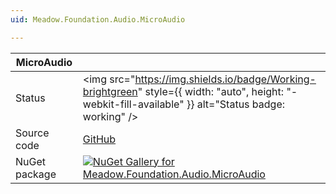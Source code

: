 ```yaml
---
uid: Meadow.Foundation.Audio.MicroAudio

---
```


| MicroAudio | |
|--------|--------|
| Status | <img src="https://img.shields.io/badge/Working-brightgreen" style={{ width: "auto", height: "-webkit-fill-available" }} alt="Status badge: working" /> |
| Source code | [GitHub](https://github.com/WildernessLabs/Meadow.Foundation/tree/main/Source/Meadow.Foundation.Libraries_and_Frameworks/Audio.MicroAudio) |
| NuGet package | <a href="https://www.nuget.org/packages/Meadow.Foundation.Audio.MicroAudio/" target="_blank"><img src="https://img.shields.io/nuget/v/Meadow.Foundation.Audio.MicroAudio.svg?label=Meadow.Foundation.Audio.MicroAudio" alt="NuGet Gallery for Meadow.Foundation.Audio.MicroAudio" /></a> |

